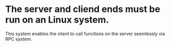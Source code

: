 
# The server and cliend ends must be run on an Linux system. 

This system enables the client to call functions on the server seemlessly via RPC system. 

